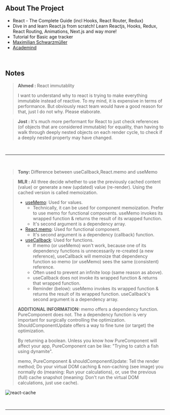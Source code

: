 ## About The Project

- React - The Complete Guide (incl Hooks, React Router, Redux)
- Dive in and learn React.js from scratch! Learn Reactjs, Hooks, Redux, React Routing, Animations, Next.js and way more!
- Tutorial for Basic age tracker
- [Maximilian Schwarzmüller](https://github.com/maxschwarzmueller)
- [Academind](https://academind.com/)

&nbsp;

## Notes

> <b>Ahmed : </b>React immutablity
>
> I want to understand why to react is trying to make everything immutable instead of reactive. To my mind, it is expensive in terms of performance. But obviously react team would have a good reason for that, just I do not why. Please elaborate.

> <b>Jost : </b>It's much more performant for React to just check references (of objects that are considered immutable) for equality, than having to walk through deeply nested objects on each render cycle, to check if a deeply nested property may have changed.

&nbsp;

---

&nbsp;

> <b>Tony: </b>Difference between useCallback,React.memo and useMemo

> <b>MLR : </b> All three decide whether to use the previously cached content (value) or generate a new (updated) value (re-render). Using the cached version is called memoization.
>
> - [useMemo](https://reactjs.org/docs/hooks-reference.html#usememo): Used for values.
>   - Technically, it can be used for component memoization. Prefer to use memo for functional components. useMemo invokes its wrapped function & returns the result of its wrapped function.
>   - It's second argument is a dependency array.
> - [React.memo](https://reactjs.org/docs/react-api.html#reactmemo): Used for functional component.
>   - It's second argument is a dependency (callback) function.
> - [useCallback](https://reactjs.org/docs/hooks-reference.html#usecallback): Used for functions.
>   - If memo (or useMemo) won't work, because one of its dependency functions is unnecessarily re-created (a new reference), useCallback will memoize that dependency function so memo (or useMemo) sees the same (consistent) reference.
>   - Often used to prevent an infinite loop (same reason as above).
>   - useCallback does not invoke its wrapped function & returns that wrapped function.
>   - Reminder (below): useMemo invokes its wrapped function & returns the result of its wrapped function. useCallback's second argument is a dependency array.
>
> <b>ADDITIONAL INFORMATION:</b> memo offers a dependency function. PureComponent does not. The a dependency function is very important for surgically controlling the optimization. ShouldComponentUpdate offers a way to fine tune (or target) the optimization.
>
> By returning a boolean. Unless you know how PureComponent will affect your app, PureComponent can be like: "Trying to catch a fish using dynamite".
>
> memo, PureComponent & shouldComponentUpdate:
> Tell the render method; Do your virtual DOM caching & non-caching (see image) you normally do (meaning: Run your calculations), or, use the previous (full) cache snapshot (meaning: Don't run the virtual DOM calculations, just use cache).

![react-cache](img/react-cache.png)

&nbsp;

---

&nbsp;
